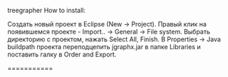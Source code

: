 treegrapher
How to install:

Создать новый проект в Eclipse (New -> Project).
Правый клик на появившемся проекте - Import.. -> General -> File system.
Выбрать директорию с проектом, нажать Select All, Finish.
В Properties -> Java buildpath проекта переподцепить jgraphx.jar в папке Libraries и поставить галку в Order and Export.

===========
